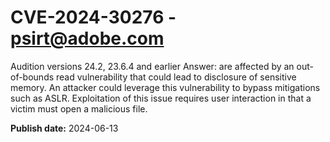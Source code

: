 # CVE-2024-30276 - psirt@adobe.com

Audition versions 24.2, 23.6.4 and earlier Answer: are affected by an out-of-bounds read vulnerability that could lead to disclosure of sensitive memory. An attacker could leverage this vulnerability to bypass mitigations such as ASLR. Exploitation of this issue requires user interaction in that a victim must open a malicious file.

**Publish date:** 2024-06-13
